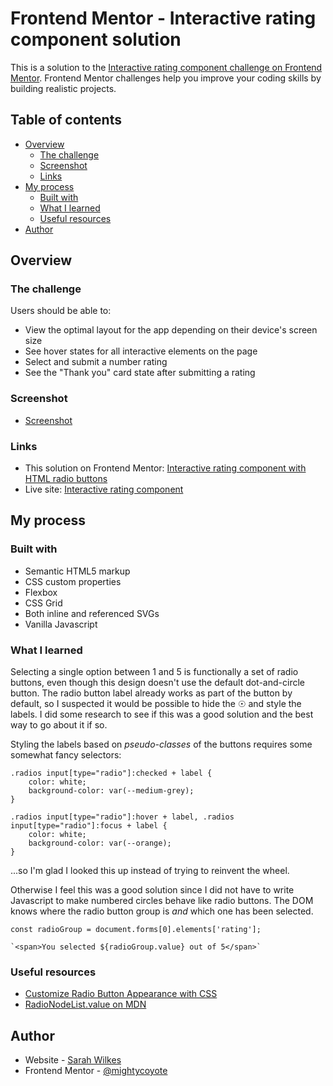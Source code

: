 # Frontend Mentor - Interactive rating component solution

This is a solution to the [Interactive rating component challenge on Frontend Mentor](https://www.frontendmentor.io/challenges/interactive-rating-component-koxpeBUmI). Frontend Mentor challenges help you improve your coding skills by building realistic projects. 

## Table of contents

- [Overview](#overview)
  - [The challenge](#the-challenge)
  - [Screenshot](#screenshot)
  - [Links](#links)
- [My process](#my-process)
  - [Built with](#built-with)
  - [What I learned](#what-i-learned)
  - [Useful resources](#useful-resources)
- [Author](#author)

## Overview

### The challenge

Users should be able to:

- View the optimal layout for the app depending on their device's screen size
- See hover states for all interactive elements on the page
- Select and submit a number rating
- See the "Thank you" card state after submitting a rating

### Screenshot

- [Screenshot](./images/screenshot.png)

### Links

- This solution on Frontend Mentor: [Interactive rating component with HTML radio buttons](https://www.frontendmentor.io/solutions/interactive-rating-component-with-html-radio-buttons-7M2t1ellp7)
- Live site: [Interactive rating component](https://mightycoyote.github.io/interactive-rating-component-main/)

## My process

### Built with

- Semantic HTML5 markup
- CSS custom properties
- Flexbox
- CSS Grid
- Both inline and referenced SVGs
- Vanilla Javascript

### What I learned

Selecting a single option between 1 and 5 is functionally a set of radio buttons, even though this design doesn't use the default dot-and-circle button. The radio button label already works as part of the button by default, so I suspected it would be possible to hide the &#9737; and style the labels. I did some research to see if this was a good solution and the best way to go about it if so.

Styling the labels based on _pseudo-classes_ of the buttons requires some somewhat fancy selectors:

```
.radios input[type="radio"]:checked + label {
    color: white;
    background-color: var(--medium-grey);
}

.radios input[type="radio"]:hover + label, .radios input[type="radio"]:focus + label {
    color: white;
    background-color: var(--orange);
}
```

...so I'm glad I looked this up instead of trying to reinvent the wheel.

Otherwise I feel this was a good solution since I did not have to write Javascript to make numbered circles behave like radio buttons. The DOM knows where the radio button group is _and_ which one has been selected.

```
const radioGroup = document.forms[0].elements['rating'];
```

```
`<span>You selected ${radioGroup.value} out of 5</span>`
```

### Useful resources

- [Customize Radio Button Appearance with CSS](https://markheath.net/post/customize-radio-button-css)
- [RadioNodeList.value on MDN](https://developer.mozilla.org/en-US/docs/Web/API/RadioNodeList/value)

## Author

- Website - [Sarah Wilkes](https://mightycoyote.github.io/)
- Frontend Mentor - [@mightycoyote](https://www.frontendmentor.io/profile/mightycoyote)

